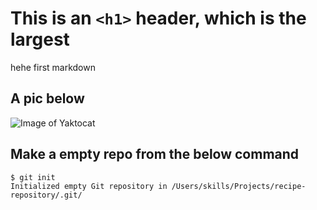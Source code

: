 # This is an `<h1>` header, which is the largest

hehe first markdown

## A pic below

![Image of Yaktocat](https://octodex.github.com/images/yaktocat.png)

## Make a empty repo from the below command

```
$ git init
Initialized empty Git repository in /Users/skills/Projects/recipe-repository/.git/
```
